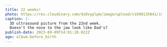 ```yaml
---
title: 22 weeks!
photo: https://res.cloudinary.com/dz8vyplpm/image/upload/v1698135841/img_7652_svondz.jpg
caption: |-
  3D ultrasound picture from the 22nd week.
  Doesn't the nose to the jaw look like Dad's?
publish-date: 2023-09-09T14:01:28.022Z
age: album.before_birth
---
```

